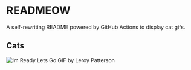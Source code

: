 # READMEOW

A self-rewriting README powered by GitHub Actions to display cat gifs.

## Cats

![Im Ready Lets Go GIF by Leroy Patterson](https://media0.giphy.com/media/CjmvTCZf2U3p09Cn0h/200.gif?cid=9acd02da3za8c34rhddrjgsyp6r4yatokvb6m329t7ajn3lr&ep=v1_gifs_search&rid=200.gif&ct=g)
